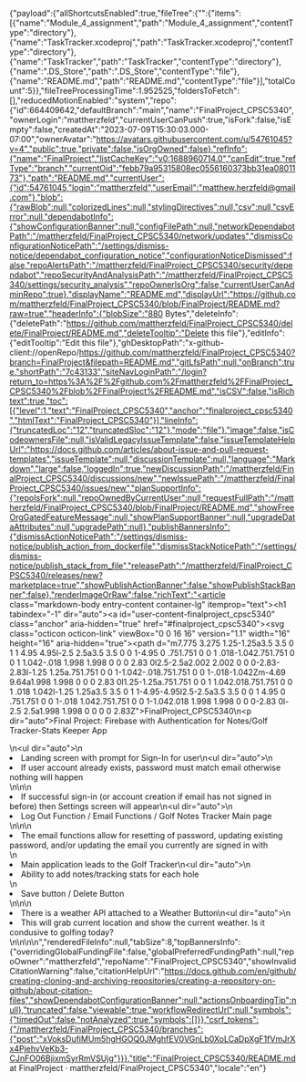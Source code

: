 {"payload":{"allShortcutsEnabled":true,"fileTree":{"":{"items":[{"name":"Module_4_assignment","path":"Module_4_assignment","contentType":"directory"},{"name":"TaskTracker.xcodeproj","path":"TaskTracker.xcodeproj","contentType":"directory"},{"name":"TaskTracker","path":"TaskTracker","contentType":"directory"},{"name":".DS_Store","path":".DS_Store","contentType":"file"},{"name":"README.md","path":"README.md","contentType":"file"}],"totalCount":5}},"fileTreeProcessingTime":1.952525,"foldersToFetch":[],"reducedMotionEnabled":"system","repo":{"id":664409642,"defaultBranch":"main","name":"FinalProject_CPSC5340","ownerLogin":"mattherzfeld","currentUserCanPush":true,"isFork":false,"isEmpty":false,"createdAt":"2023-07-09T15:30:03.000-07:00","ownerAvatar":"https://avatars.githubusercontent.com/u/54761045?v=4","public":true,"private":false,"isOrgOwned":false},"refInfo":{"name":"FinalProject","listCacheKey":"v0:1688960714.0","canEdit":true,"refType":"branch","currentOid":"febb79a95315808ec0556160373bb31ea0801173"},"path":"README.md","currentUser":{"id":54761045,"login":"mattherzfeld","userEmail":"matthew.herzfeld@gmail.com"},"blob":{"rawBlob":null,"colorizedLines":null,"stylingDirectives":null,"csv":null,"csvError":null,"dependabotInfo":{"showConfigurationBanner":null,"configFilePath":null,"networkDependabotPath":"/mattherzfeld/FinalProject_CPSC5340/network/updates","dismissConfigurationNoticePath":"/settings/dismiss-notice/dependabot_configuration_notice","configurationNoticeDismissed":false,"repoAlertsPath":"/mattherzfeld/FinalProject_CPSC5340/security/dependabot","repoSecurityAndAnalysisPath":"/mattherzfeld/FinalProject_CPSC5340/settings/security_analysis","repoOwnerIsOrg":false,"currentUserCanAdminRepo":true},"displayName":"README.md","displayUrl":"https://github.com/mattherzfeld/FinalProject_CPSC5340/blob/FinalProject/README.md?raw=true","headerInfo":{"blobSize":"880 Bytes","deleteInfo":{"deletePath":"https://github.com/mattherzfeld/FinalProject_CPSC5340/delete/FinalProject/README.md","deleteTooltip":"Delete this file"},"editInfo":{"editTooltip":"Edit this file"},"ghDesktopPath":"x-github-client://openRepo/https://github.com/mattherzfeld/FinalProject_CPSC5340?branch=FinalProject&filepath=README.md","gitLfsPath":null,"onBranch":true,"shortPath":"7c43133","siteNavLoginPath":"/login?return_to=https%3A%2F%2Fgithub.com%2Fmattherzfeld%2FFinalProject_CPSC5340%2Fblob%2FFinalProject%2FREADME.md","isCSV":false,"isRichtext":true,"toc":[{"level":1,"text":"FinalProject_CPSC5340","anchor":"finalproject_cpsc5340","htmlText":"FinalProject_CPSC5340"}],"lineInfo":{"truncatedLoc":"12","truncatedSloc":"12"},"mode":"file"},"image":false,"isCodeownersFile":null,"isValidLegacyIssueTemplate":false,"issueTemplateHelpUrl":"https://docs.github.com/articles/about-issue-and-pull-request-templates","issueTemplate":null,"discussionTemplate":null,"language":"Markdown","large":false,"loggedIn":true,"newDiscussionPath":"/mattherzfeld/FinalProject_CPSC5340/discussions/new","newIssuePath":"/mattherzfeld/FinalProject_CPSC5340/issues/new","planSupportInfo":{"repoIsFork":null,"repoOwnedByCurrentUser":null,"requestFullPath":"/mattherzfeld/FinalProject_CPSC5340/blob/FinalProject/README.md","showFreeOrgGatedFeatureMessage":null,"showPlanSupportBanner":null,"upgradeDataAttributes":null,"upgradePath":null},"publishBannersInfo":{"dismissActionNoticePath":"/settings/dismiss-notice/publish_action_from_dockerfile","dismissStackNoticePath":"/settings/dismiss-notice/publish_stack_from_file","releasePath":"/mattherzfeld/FinalProject_CPSC5340/releases/new?marketplace=true","showPublishActionBanner":false,"showPublishStackBanner":false},"renderImageOrRaw":false,"richText":"<article class=\"markdown-body entry-content container-lg\" itemprop=\"text\"><h1 tabindex=\"-1\" dir=\"auto\"><a id=\"user-content-finalproject_cpsc5340\" class=\"anchor\" aria-hidden=\"true\" href=\"#finalproject_cpsc5340\"><svg class=\"octicon octicon-link\" viewBox=\"0 0 16 16\" version=\"1.1\" width=\"16\" height=\"16\" aria-hidden=\"true\"><path d=\"m7.775 3.275 1.25-1.25a3.5 3.5 0 1 1 4.95 4.95l-2.5 2.5a3.5 3.5 0 0 1-4.95 0 .751.751 0 0 1 .018-1.042.751.751 0 0 1 1.042-.018 1.998 1.998 0 0 0 2.83 0l2.5-2.5a2.002 2.002 0 0 0-2.83-2.83l-1.25 1.25a.751.751 0 0 1-1.042-.018.751.751 0 0 1-.018-1.042Zm-4.69 9.64a1.998 1.998 0 0 0 2.83 0l1.25-1.25a.751.751 0 0 1 1.042.018.751.751 0 0 1 .018 1.042l-1.25 1.25a3.5 3.5 0 1 1-4.95-4.95l2.5-2.5a3.5 3.5 0 0 1 4.95 0 .751.751 0 0 1-.018 1.042.751.751 0 0 1-1.042.018 1.998 1.998 0 0 0-2.83 0l-2.5 2.5a1.998 1.998 0 0 0 0 2.83Z\"></path></svg></a>FinalProject_CPSC5340</h1>\n<p dir=\"auto\">Final Project: Firebase with Authentication for Notes/Golf Tracker-Stats Keeper App</p>\n<ul dir=\"auto\">\n<li>Landing screen with prompt for Sign-In for user\n<ul dir=\"auto\">\n<li>If user account already exists, password must match email otherwise nothing will happen</li>\n</ul>\n</li>\n<li>If successful sign-in (or account creation if email has not signed in before) then Settings screen will appear\n<ul dir=\"auto\">\n<li>Log Out Function / Email Functions / Golf Notes Tracker Main page</li>\n</ul>\n</li>\n<li>The email functions allow for resetting of password, updating existing password, and/or updating the email you currently are signed in with</li>\n<li>Main application leads to the Golf Tracker\n<ul dir=\"auto\">\n<li>Ability to add notes/tracking stats for each hole</li>\n<li>Save button / Delete Button</li>\n</ul>\n</li>\n<li>There is a weather API attached to a Weather Button\n<ul dir=\"auto\">\n<li>This will grab current location and show the current weather. Is it condusive to golfing today?</li>\n</ul>\n</li>\n</ul>\n</article>","renderedFileInfo":null,"tabSize":8,"topBannersInfo":{"overridingGlobalFundingFile":false,"globalPreferredFundingPath":null,"repoOwner":"mattherzfeld","repoName":"FinalProject_CPSC5340","showInvalidCitationWarning":false,"citationHelpUrl":"https://docs.github.com/en/github/creating-cloning-and-archiving-repositories/creating-a-repository-on-github/about-citation-files","showDependabotConfigurationBanner":null,"actionsOnboardingTip":null},"truncated":false,"viewable":true,"workflowRedirectUrl":null,"symbols":{"timedOut":false,"notAnalyzed":true,"symbols":[]}},"csrf_tokens":{"/mattherzfeld/FinalProject_CPSC5340/branches":{"post":"xVoksDufiMUm5hgHGOQ0JMghfEV0VGnLb0XoLCaDpXgF1fVmJrXx4PjehvVeKb3-CJnFO06BjixmSyrRmVSUjg"}}},"title":"FinalProject_CPSC5340/README.md at FinalProject · mattherzfeld/FinalProject_CPSC5340","locale":"en"}